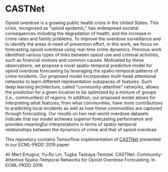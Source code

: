 # CASTNet
Opioid overdose is a growing public health crisis in the United States. This crisis, recognized as "opioid epidemic," has widespread societal consequences including the degradation of health, and the increase in crime rates and family problems. To improve the overdose surveillance and to identify the areas in need of prevention effort, in this work, we focus on forecasting opioid overdose using real-time crime dynamics. Previous work identified various types of links between opioid use and criminal activities, such as financial motives and common causes. Motivated by these observations, we propose a novel spatio-temporal predictive model for opioid overdose forecasting by leveraging the spatio-temporal patterns of crime incidents. Our proposed model incorporates multi-head attentional networks to learn different representation subspaces of features. Such deep learning architecture, called "community-attentive" networks, allows the prediction for a given location to be optimized by a mixture of groups (i.e., communities) of regions. In addition, our proposed model allows for interpreting what features, from what communities, have more contributions to predicting local incidents as well as how these communities are captured through forecasting. Our results on two real-world overdose datasets indicate that our model achieves superior forecasting performance and provides meaningful interpretations in terms of spatio-temporal relationships between the dynamics of crime and that of opioid overdose.


This repository contains Tensorflow implementation of [CASTNet](https://arxiv.org/abs/1905.04714) presented in our ECML-PKDD 2019 paper:

Ali Mert Ertugrul, Yu-Ru Lin, Tugba Taskaya-Temizel. CASTNet: Community-Attentive Spatio-Temporal Networks for Opioid Overdose Forecasting. In ECML-PKDD 2019.

